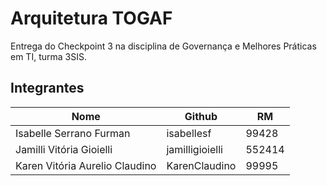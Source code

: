 # Arquitetura TOGAF

Entrega do Checkpoint 3 na disciplina de Governança e Melhores Práticas em TI, turma 3SIS.

## Integrantes

| Nome | Github | RM |
| ------------- | ------------- | ------------- |
| Isabelle Serrano Furman | isabellesf | 99428|
| Jamilli Vitória Gioielli | jamilligioielli | 552414|
| Karen Vitória Aurelio Claudino | KarenClaudino | 99995 |
